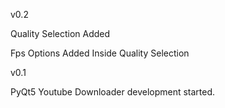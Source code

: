 v0.2
<p>Quality Selection Added</p>
<p>Fps Options Added Inside Quality Selection</p>

v0.1
<p>PyQt5 Youtube Downloader development started.</p>